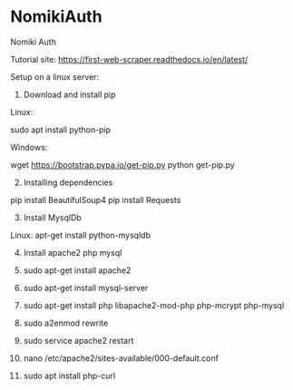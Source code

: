 # NomikiAuth
Nomiki Auth

Tutorial site: https://first-web-scraper.readthedocs.io/en/latest/

Setup on a linux server:

1) Download and install pip

Linux: 

sudo apt install python-pip

Windows:

wget https://bootstrap.pypa.io/get-pip.py
python get-pip.py

2) Installing dependencies

pip install BeautifulSoup4
pip install Requests

3) Install MysqlDb

Linux:
apt-get install python-mysqldb

4) Install apache2 php mysql

1) sudo apt-get install apache2
2) sudo apt-get install mysql-server
3) sudo apt-get install php libapache2-mod-php php-mcrypt php-mysql
4) sudo a2enmod rewrite
5) sudo service apache2 restart
6) nano /etc/apache2/sites-available/000-default.conf
7) sudo apt install php-curl 





